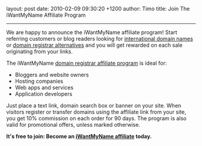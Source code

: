 layout: post
date: 2010-02-09 09:30:20 +1200
author: Timo
title: Join The iWantMyName Affiliate Program



----

We are happy to announce the iWantMyName affiliate program! Start referring customers or blog readers looking for [international domain names](https://iwantmyname.com/domains) or [domain registrar alternatives](https://iwantmyname.com/blog/2010/02/best-domain-registrar-alternative-2010.html) and you will get rewarded on each sale originating from your links. 

The iWantMyName [domain registrar affiliate program](https://iwantmyname.com/affiliate) is ideal for:

*   Bloggers and website owners
*   Hosting companies
*   Web apps and services
*   Application developers

Just place a text link, domain search box or banner on your site. When visitors register or transfer domains using the affiliate link from your site, you get 10% commission on each order for 90 days. The program is also valid for promotional offers, unless marked otherwise.

**It's free to join: Become an [iWantMyName affiliate](https://iwantmyname.com/affiliate) today.**
